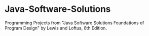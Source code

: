 # Java-Software-Solutions
Programming Projects from "Java Software Solutions Foundations of Program Design" by Lewis and Loftus, 6th Edition.
